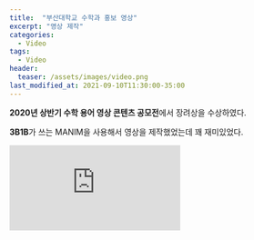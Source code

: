 ```yaml
---
title:  "부산대학교 수학과 홍보 영상"
excerpt: "영상 제작"
categories:
  - Video
tags:
  - Video
header:
  teaser: /assets/images/video.png
last_modified_at: 2021-09-10T11:30:00-35:00
---
```


**2020년 상반기 수학 용어 영상 콘텐츠 공모전**에서 장려상을 수상하였다.

**3B1B**가 쓰는 MANIM을 사용해서 영상을 제작했었는데 꽤 재미있었다.

<iframe src="https://tv.naver.com/v/14718913" frameborder="0" allowfullscreen=1></iframe>
